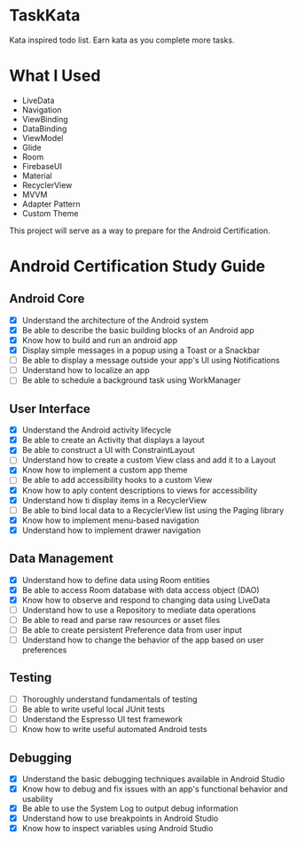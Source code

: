 # TaskKata
Kata inspired todo list. Earn kata as you complete more tasks.

# What I Used
- LiveData
- Navigation
- ViewBinding
- DataBinding
- ViewModel
- Glide
- Room
- FirebaseUI
- Material
- RecyclerView
- MVVM
- Adapter Pattern
- Custom Theme


This project will serve as a way to prepare for the Android Certification.

# Android Certification Study Guide
## Android Core
- [X] Understand the architecture of the Android system
- [X] Be able to describe the basic building blocks of an Android app
- [X] Know how to build and run an android app
- [X] Display simple messages in a popup using a Toast or a Snackbar
- [ ] Be able to display a message outside your app's UI using Notifications
- [ ] Understand how to localize an app
- [ ] Be able to schedule a background task using WorkManager

## User Interface
- [X] Understand the Android activity lifecycle
- [X] Be able to create an Activity that displays a layout
- [X] Be able to construct a UI with ConstraintLayout
- [ ] Understand how to create a custom View class and add it to a Layout
- [X] Know how to implement a custom app theme
- [ ] Be able to add accessibility hooks to a custom View
- [X] Know how to aply content descriptions to views for accessibility
- [X] Understand how ti display items in a RecyclerView
- [ ] Be able to bind local data to a RecyclerView list using the Paging library
- [X] Know how to implement menu-based navigation
- [X] Understand how to implement drawer navigation

## Data Management
- [X] Understand how to define data using Room entities
- [X] Be able to access Room database with data access object (DAO)
- [X] Know how to observe and respond to changing data using LiveData
- [ ] Understand how to use a Repository to mediate data operations
- [ ] Be able to read and parse raw resources or asset files
- [ ] Be able to create persistent Preference data from user input
- [ ] Understand how to change the behavior of the app based on user preferences

## Testing
- [ ] Thoroughly understand fundamentals of testing
- [ ] Be able to write useful local JUnit tests
- [ ] Understand the Espresso UI test framework
- [ ] Know how to write useful automated Android tests

## Debugging
- [X] Understand the basic debugging techniques available in Android Studio
- [X] Know how to debug and fix issues with an app's functional behavior and usability
- [X] Be able to use the System Log to output debug information
- [X] Understand how to use breakpoints in Android Studio
- [X] Know how to inspect variables using Android Studio
